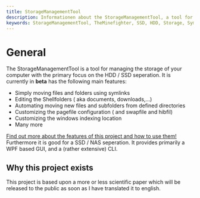 ```yaml
---
title: StorageManagementTool 
description: Informationen about the StorageManagementTool, a tool for managing the storage of your computer 
keywords: StorageManagementTool, TheMinefighter, SSD, HDD, Storage, Symlink, Shellfolder
---
```

# General
The StorageManagementTool is a tool for managing the storage of your computer with the primary focus on the HDD / SSD seperation. It is currently in **beta** has the following main features:
* Simply moving files and folders using symlinks
* Editing the Shellfolders ( aka documents, downloads,...)
* Automating moving new files and subfolders from defined directories
* Customizing the pagefile configuration ( and swapfile and hibfil)
* Customizing the windows indexing location
* Many more

[Find out more about the features of this project and how to use them!](./usage.html)
Furthermore it is good for a SSD / NAS seperation. 
It provides primarily a WPF based GUI, and a (rather extensive) CLI.
## Why this project exists
This project is based upon a more or less scientific paper which will be released to the public as soon as I have translated it to english.
